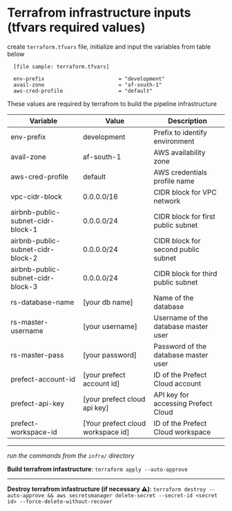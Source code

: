 # Terrafrom infrastructure inputs (tfvars required values)

create `terraform.tfvars` file, initialize and input the variables from table below

      [file sample: terraform.tfvars]

      env-prefix                        = "development"
      avail-zone                        = "af-south-1"
      aws-cred-profile                  = "default" 



These values are required by terrafrom to build the pipeline infrastructure

| Variable                          | Value                                | Description                            |
|-----------------------------------|--------------------------------------|----------------------------------------|
| env-prefix                        | development                          | Prefix to identify environment         |
| avail-zone                        | af-south-1                           | AWS availability zone                  |
| aws-cred-profile                  | default                              | AWS credentials profile name            |
| vpc-cidr-block                    | 0.0.0.0/16                         | CIDR block for VPC network              |
| airbnb-public-subnet-cidr-block-1 | 0.0.0.0/24                        | CIDR block for first public subnet      |
| airbnb-public-subnet-cidr-block-2 | 0.0.0.0/24                        | CIDR block for second public subnet     |
| airbnb-public-subnet-cidr-block-3 | 0.0.0.0/24                        | CIDR block for third public subnet      |
| rs-database-name                  | [your db name]                           | Name of the database                    |
| rs-master-username                | [your username]                             | Username of the database master user    |
| rs-master-pass                    | [your password]                         | Password of the database master user    |
| prefect-account-id                | [your prefect account id] | ID of the Prefect Cloud account         |
| prefect-api-key                   | [your prefect cloud api key] | API key for accessing Prefect Cloud   |
| prefect-workspace-id              | [Your prefect cloud workspace id] | ID of the Prefect Cloud workspace       |

---
*run the commands from the `infra/` directory*

**Build terrafrom infastructure**: `terraform apply --auto-approve`  
____

**Destroy terrafrom infastructure (if necessary ⚠️)**: `terraform destroy --auto-approve && aws secretsmanager delete-secret --secret-id <secret id> --force-delete-without-recover` 

